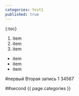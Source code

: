 ```yaml
---
categories: test1
published: true
---
```



{:toc}

1. item
1. item
1. item


- item
- item
- item


#первый
Вторая запись 1
34567

##second
{{ page.categories }}